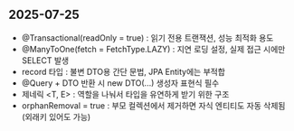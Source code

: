## 2025-07-25
- @Transactional(readOnly = true) : 읽기 전용 트랜잭션, 성능 최적화 용도
- @ManyToOne(fetch = FetchType.LAZY) : 지연 로딩 설정, 실제 접근 시에만 SELECT 발생
- record 타입 : 불변 DTO용 간단 문법, JPA Entity에는 부적합
- @Query + DTO 반환 시 new DTO(...) 생성자 표현식 필수
- 제네릭 <T, E> : 역할을 나눠서 타입을 유연하게 받기 위한 구조
- orphanRemoval = true : 부모 컬렉션에서 제거하면 자식 엔티티도 자동 삭제됨 (외래키 있어도 가능)